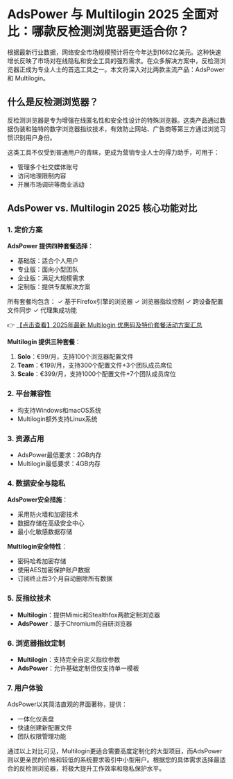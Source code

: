 # AdsPower 与 Multilogin 2025 全面对比：哪款反检测浏览器更适合你？

根据最新行业数据，网络安全市场规模预计将在今年达到1662亿美元。这种快速增长反映了市场对在线隐私和安全工具的强烈需求。在众多解决方案中，反检测浏览器正成为专业人士的首选工具之一。本文将深入对比两款主流产品：AdsPower 和 Multilogin。

## 什么是反检测浏览器？

反检测浏览器是专为增强在线匿名性和安全性设计的特殊浏览器。这类产品通过数据伪装和独特的数字浏览器指纹技术，有效防止网站、广告商等第三方通过浏览习惯识别用户身份。

这类工具不仅受到普通用户的青睐，更成为营销专业人士的得力助手，可用于：
- 管理多个社交媒体账号
- 访问地理限制内容
- 开展市场调研等商业活动

## AdsPower vs. Multilogin 2025 核心功能对比

### 1. 定价方案

**AdsPower 提供四种套餐选择**：
- 基础版：适合个人用户
- 专业版：面向小型团队
- 企业版：满足大规模需求
- 定制版：提供专属解决方案

所有套餐均包含：
✓ 基于Firefox引擎的浏览器
✓ 浏览器指纹控制
✓ 跨设备配置文件同步
✓ 代理集成功能

👉 [【点击查看】2025年最新 Multilogin 优惠码及特价套餐活动方案汇总](https://bit.ly/multIlogin)

**Multilogin 提供三种套餐**：
1. **Solo**：€99/月，支持100个浏览器配置文件
2. **Team**：€199/月，支持300个配置文件+3个团队成员席位
3. **Scale**：€399/月，支持1000个配置文件+7个团队成员席位

### 2. 平台兼容性
- 均支持Windows和macOS系统
- Multilogin额外支持Linux系统

### 3. 资源占用
- AdsPower最低要求：2GB内存
- Multilogin最低要求：4GB内存

### 4. 数据安全与隐私

**AdsPower安全措施**：
- 采用防火墙和加密技术
- 数据存储在高级安全中心
- 最小化敏感数据存储

**Multilogin安全特性**：
- 密码哈希加密存储
- 使用AES加密保护账户数据
- 订阅终止后3个月自动删除所有数据

### 5. 反指纹技术
- **Multilogin**：提供Mimic和Stealthfox两款定制浏览器
- **AdsPower**：基于Chromium的自研浏览器

### 6. 浏览器指纹定制
- **Multilogin**：支持完全自定义指纹参数
- **AdsPower**：允许基础定制但仅支持单一模板

### 7. 用户体验
AdsPower以其简洁直观的界面著称，提供：
- 一体化仪表盘
- 快速创建新配置文件
- 团队权限管理功能

通过以上对比可见，Multilogin更适合需要高度定制化的大型项目，而AdsPower则以更亲民的价格和较低的系统要求吸引中小型用户。根据您的具体需求选择最适合的反检测浏览器，将极大提升工作效率和隐私保护水平。